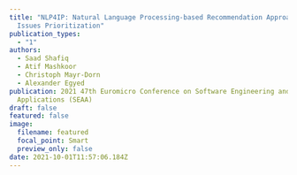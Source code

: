 ```yaml
---
title: "NLP4IP: Natural Language Processing-based Recommendation Approach for
  Issues Prioritization"
publication_types:
  - "1"
authors:
  - Saad Shafiq
  - Atif Mashkoor
  - Christoph Mayr-Dorn
  - Alexander Egyed
publication: 2021 47th Euromicro Conference on Software Engineering and Advanced
  Applications (SEAA)
draft: false
featured: false
image:
  filename: featured
  focal_point: Smart
  preview_only: false
date: 2021-10-01T11:57:06.184Z
---
```

